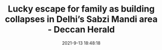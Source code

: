 ---
"title": "Lucky escape for family as building collapses in Delhi’s Sabzi Mandi area - Deccan Herald"
"date": "2021-9-13 18:48:18"
"feed_name": "GOOGLENEWS"
"feed_website": "https://news.google.com/search?q=drilling%2Bincident&hl=en-US&gl=US&ceid=US:en"
"feed_rss": "https://news.google.com/rss/search?q=drilling%2Bincident&hl=en-US&gl=US&ceid=US:en"
"link": "https://www.deccanherald.com/national/north-and-central/lucky-escape-for-family-as-building-collapses-in-delhi-s-sabzi-mandi-area-1030071.html"
"file": "_posts/2021-9-13-18-48-18_GOOGLENEWS_97ed952dd626e708f8545529111a8f3997f7cb1f.md"
"accident": "0"
"drilling": "0"
---